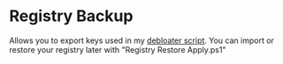 # Registry Backup
Allows you to export keys used in my [debloater script](https://github.com/teeotsa/windows-11-debloat). You can import or restore your registry later with "Registry Restore Apply.ps1"
